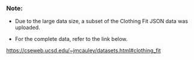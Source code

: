 ### Note:

* Due to the large data size, a subset of the Clothing Fit JSON data was uploaded.

* For the complete data, refer to the link below.

https://cseweb.ucsd.edu/~jmcauley/datasets.html#clothing_fit
